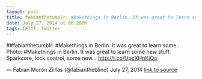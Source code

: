 ```yaml
---
layout: post
title: fabianthetumblr: #Makethings in Berlin. It was great to learn some...
date: July 27, 2014 at 06:28PM
tags: IFTTT, Twitter
---
```

##fabianthetumblr: #Makethings in Berlin. It was great to learn some...
Photo: #Makethings in Berlin. It was great to learn some new stuff. Sparkcore, lock control, some new... http://t.co/UpcXHnKiQo

— Fabian Morón Zirfas (@fabiantheblind) July 27, 2014
[link to source](http://ift.tt/UDhCCT) 
